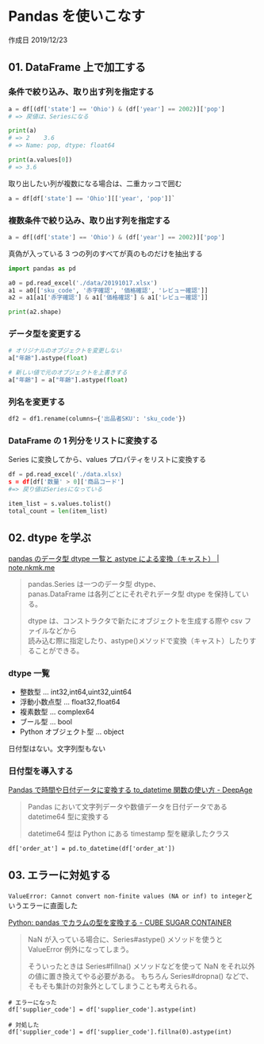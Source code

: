 # Pandas を使いこなす

作成日 2019/12/23

## 01. DataFrame 上で加工する

### 条件で絞り込み、取り出す列を指定する

```python
a = df[(df['state'] == 'Ohio') & (df['year'] == 2002)]['pop']
# => 戻値は、Seriesになる

print(a)
# => 2    3.6
# => Name: pop, dtype: float64

print(a.values[0])
# => 3.6
```

取り出したい列が複数になる場合は、二重カッコで囲む

```python
a = df[df['state'] == 'Ohio'][['year', 'pop']]`
```

### 複数条件で絞り込み、取り出す列を指定する

```python
a = df[(df['state'] == 'Ohio') & (df['year'] == 2002)]['pop']
```

真偽が入っている 3 つの列のすべてが真のものだけを抽出する

```python
import pandas as pd

a0 = pd.read_excel('./data/20191017.xlsx')
a1 = a0[['sku_code', '赤字確認', '価格確認', 'レビュー確認']]
a2 = a1[a1['赤字確認'] & a1['価格確認'] & a1['レビュー確認']]

print(a2.shape)
```

### データ型を変更する

```python
# オリジナルのオブジェクトを変更しない
a["年齢"].astype(float)

# 新しい値で元のオブジェクトを上書きする
a["年齢"] = a["年齢"].astype(float)
```

### 列名を変更する

```python
df2 = df1.rename(columns={'出品者SKU': 'sku_code'})
```

### DataFrame の 1 列分をリストに変換する

Series に変換してから、values プロパティをリストに変換する

```python
df = pd.read_excel('./data.xlsx)
s = df[df['数量' > 0]['商品コード']
#=> 戻り値はSeriesになっている

item_list = s.values.tolist()
total_count = len(item_list)
```

## 02. dtype を学ぶ

[pandas のデータ型 dtype 一覧と astype による変換（キャスト） \| note\.nkmk\.me](https://note.nkmk.me/python-pandas-dtype-astype/)

> pandas.Series は一つのデータ型 dtype、\
> panas.DataFrame は各列ごとにそれぞれデータ型 dtype を保持している。
>
> dtype は、コンストラクタで新たにオブジェクトを生成する際や csv ファイルなどから\
> 読み込む際に指定したり、astype()メソッドで変換（キャスト）したりすることができる。

### dtype 一覧

- 整数型 ... int32,int64,uint32,uint64
- 浮動小数点型 ... float32,float64
- 複素数型 ... complex64
- ブール型 ... bool
- Python オブジェクト型 ... object

日付型はない。文字列型もない

### 日付型を導入する

[Pandas で時間や日付データに変換する to_datetime 関数の使い方 \- DeepAge](https://deepage.net/features/pandas-to-datetime.html)

> Pandas において文字列データや数値データを日付データである datetime64 型に変換する
>
> datetime64 型は Python にある timestamp 型を継承したクラス

```python=
df['order_at'] = pd.to_datetime(df['order_at'])
```

## 03. エラーに対処する

`ValueError: Cannot convert non-finite values (NA or inf) to integer`というエラーに直面した

[Python: pandas でカラムの型を変換する \- CUBE SUGAR CONTAINER](https://blog.amedama.jp/entry/2017/11/01/211110)

> NaN が入っている場合に、Series#astype() メソッドを使うと ValueError 例外になってしまう。
>
> そういったときは Series#fillna() メソッドなどを使って NaN をそれ以外の値に置き換えてやる必要がある。 もちろん Series#dropna() などで、そもそも集計の対象外としてしまうことも考えられる。

```python=
# エラーになった
df['supplier_code'] = df['supplier_code'].astype(int)

# 対処した
df['supplier_code'] = df['supplier_code'].fillna(0).astype(int)
```

